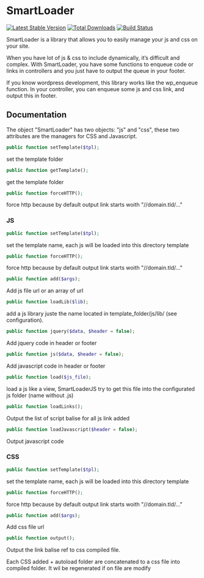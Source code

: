 # SmartLoader

[![Latest Stable Version](https://poser.pugx.org/remiheens/smartloader/version.png)](https://packagist.org/packages/remiheens/smartloader) 
[![Total Downloads](https://poser.pugx.org/remiheens/smartloader/d/total.png)](https://packagist.org/packages/remiheens/smartloader)
[![Build Status](https://travis-ci.org/remiheens/SmartLoader.png)](https://travis-ci.org/remiheens/SmartLoader)

SmartLoader is a library that allows you to easily manage your js and css on your site.

When you have lot of js & css to include dynamically, it’s difficult and complex. With SmartLoader, you have some functions to enqueue code or links in controllers and you just have to output the queue in your footer.

If you know wordpress development, this library works like the wp_enqueue function. In your controller, you can enqueue some js and css link, and output this in footer.

## Documentation

The object "SmartLoader" has two objects: "js" and "css", these two attributes are the managers for CSS and Javascript.
```php
public function setTemplate($tpl);
```
set the template folder
```php
public function getTemplate();
```
get the template folder
```php
public function forceHTTP();
```
force http because by default output link starts woith "//domain.tld/..."


### JS
```php
public function setTemplate($tpl);
```
set the template name, each js will be loaded into this directory template
```php
public function forceHTTP();
```
force http because by default output link starts woith "//domain.tld/..."
```php
public function add($args);
```
Add js file url or an array of url
```php
public function loadLib($lib);
```
add a js library juste the name located in template_folder/js/lib/ (see configuration).
```php
public function jquery($data, $header = false);
```
Add jquery code in header or footer
```php
public function js($data, $header = false);
```
Add javascript code in header or footer
```php
public function load($js_file);
```
load a js like a view, SmartLoaderJS try to get this file into the configurated js folder (name without .js)

```php
public function loadLinks();
```
Output the list of script balise for all js link added

```php
public function loadJavascript($header = false);
```
Output javascript code


### CSS
```php
public function setTemplate($tpl);
```
set the template name, each js will be loaded into this directory template

```php
public function forceHTTP();
```
force http because by default output link starts woith "//domain.tld/..."

```php
public function add($args);
```
Add css file url

```php
public function output();
```
Output the link balise ref to css compiled file.

Each CSS added + autoload folder are concatenated to a css file into compiled folder. It wil be regenerated if on file are modify

